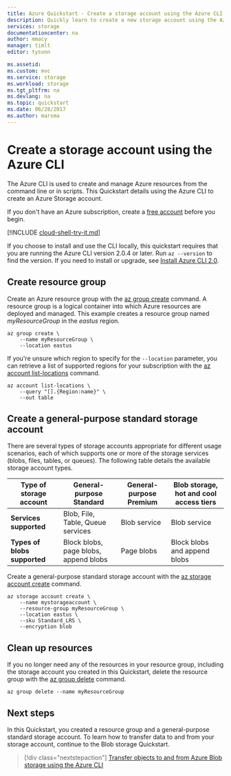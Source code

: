 ```yaml
---
title: Azure Quickstart - Create a storage account using the Azure CLI | Microsoft Docs
description: Quickly learn to create a new storage account using the Azure CLI.
services: storage
documentationcenter: na
author: mmacy
manager: timlt
editor: tysonn

ms.assetid:
ms.custom: mvc
ms.service: storage
ms.workload: storage
ms.tgt_pltfrm: na
ms.devlang: na
ms.topic: quickstart
ms.date: 06/28/2017
ms.author: marsma
---
```


# Create a storage account using the Azure CLI

The Azure CLI is used to create and manage Azure resources from the command line or in scripts. This Quickstart details using the Azure CLI to create an Azure Storage account.

If you don't have an Azure subscription, create a [free account](https://azure.microsoft.com/free/?WT.mc_id=A261C142F) before you begin.

[!INCLUDE [cloud-shell-try-it.md](../../../includes/cloud-shell-try-it.md)]

If you choose to install and use the CLI locally, this quickstart requires that you are running the Azure CLI version 2.0.4 or later. Run `az --version` to find the version. If you need to install or upgrade, see [Install Azure CLI 2.0](/cli/azure/install-azure-cli). 

## Create resource group

Create an Azure resource group with the [az group create](/cli/azure/group#create) command. A resource group is a logical container into which Azure resources are deployed and managed. This example creates a resource group named *myResourceGroup* in the *eastus* region.

```azurecli-interactive
az group create \
    --name myResourceGroup \
    --location eastus
```

If you're unsure which region to specify for the `--location` parameter, you can retrieve a list of supported regions for your subscription with the [az account list-locations](/cli/azure/account#list) command.

```azurecli-interactive
az account list-locations \
    --query "[].{Region:name}" \
    --out table
```

## Create a general-purpose standard storage account

There are several types of storage accounts appropriate for different usage scenarios, each of which supports one or more of the storage services (blobs, files, tables, or queues). The following table details the available storage account types.

|**Type of storage account**|**General-purpose Standard**|**General-purpose Premium**|**Blob storage, hot and cool access tiers**|
|-----|-----|-----|-----|
|**Services supported**| Blob, File, Table, Queue services | Blob service | Blob service|
|**Types of blobs supported**|Block blobs, page blobs, append blobs | Page blobs | Block blobs and append blobs|

Create a general-purpose standard storage account with the [az storage account create](/cli/azure/storage/account#create) command.

```azurecli-interactive
az storage account create \
    --name mystorageaccount \
    --resource-group myResourceGroup \
    --location eastus \
    --sku Standard_LRS \
    --encryption blob
```

## Clean up resources

If you no longer need any of the resources in your resource group, including the storage account you created in this Quickstart, delete the resource group with the [az group delete](/cli/azure/group#delete) command.

```azurecli-interactive
az group delete --name myResourceGroup
```

## Next steps

In this Quickstart, you created a resource group and a general-purpose standard storage account. To learn how to transfer data to and from your storage account, continue to the Blob storage Quickstart.

> [!div class="nextstepaction"]
> [Transfer objects to and from Azure Blob storage using the Azure CLI](../blobs/storage-quickstart-blobs-cli.md)